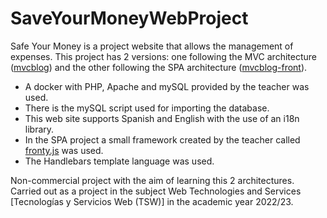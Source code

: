 # SaveYourMoneyWebProject
Safe Your Money is a project website that allows the management of expenses. This project has 2 versions: one following the MVC architecture ([mvcblog](https://github.com/lipido/mvcblog)) and the other following the SPA architecture ([mvcblog-front](https://github.com/lipido/mvcblog-front)).

- A docker with PHP, Apache and mySQL provided by the teacher was used. 
- There is the mySQL script used for importing the database.
- This web site supports Spanish and English with the use of an i18n library.
- In the SPA project a small framework created by the teacher called [fronty.js](https://github.com/lipido/fronty.js) was used.
- The Handlebars template language was used.

Non-commercial project with the aim of learning this 2 architectures. Carried out as a project in the subject Web Technologies and Services [Tecnologías y Servicios Web (TSW)] in the academic year 2022/23.
